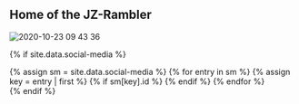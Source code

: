 <link href="//maxcdn.bootstrapcdn.com/font-awesome/4.2.0/css/font-awesome.min.css" rel="stylesheet">

## Home of the JZ-Rambler

![2020-10-23 09 43 36](https://user-images.githubusercontent.com/1479022/177861378-5978681b-59dd-412d-a1eb-7e582e3ef1d4.jpg)

{% if site.data.social-media %}
<div id="social-media">
    {% assign sm = site.data.social-media %}
    {% for entry in sm %}
        {% assign key = entry | first %}
        {% if sm[key].id %}
            <a href="{{ sm[key].href }}{{ sm[key].id }}" title="{{ sm[key].title }}"><i class="fa {{ sm[key].fa-icon }} fa-2xl"></i></a>
        {% endif %}
    {% endfor %}
</div>
{% endif %}

